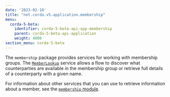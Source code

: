 ```yaml
---
date: '2023-02-10'
title: "net.corda.v5.application.membership"
menu:
  corda-5-beta:
    identifier: corda-5-beta-api-app-membership
    parent: corda-5-beta-api-application
    weight: 4000
section_menu: corda-5-beta
---
```


The `membership` package provides services for working with membership groups. The <a href="../../../../../../api-ref/corda/5.0-beta/kotlin/application/net.corda.v5.application.membership/-member-lookup/index.html" target="_blank">`MemberLookup`</a> service allows a flow to discover what counterparties are available in the membership group or retrieve full details of a counterparty with a given name.

For information about other services that you can use to retrieve information about a member, see the <a href="../api-membership.md">`membership` module</a>.
